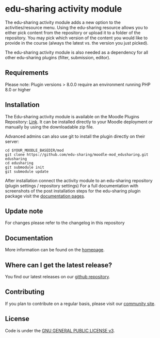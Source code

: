 # edu-sharing activity module

The edu-sharing activity module adds a new option to the activities/resource menu. Using the edu-sharing resource allows you to either pick content from the repository or upload it to a folder of the repository. You may pick which version of the content you would like to provide in the course (always the latest vs. the version you just picked).

The edu-sharing activity module is also needed as a dependency for all other edu-sharing plugins (filter, submission, editor). 

## Requirements

Please note: Plugin versions > 8.0.0 require an environment running PHP 8.0 or higher

## Installation

The Edu-sharing activity module is available on the Moodle Plugins Repository: [Link](https://moodle.org/plugins/mod_edusharing). It can be installed directly to your Moodle deployment or manually by using the downloadable zip file.

Advanced admins can also use git to install the plugin directly on their server:

```
cd $YOUR_MOODLE_BASEDIR/mod
git clone https://github.com/edu-sharing/moodle-mod_edusharing.git edusharing
cd edusharing
git submodule init
git submodule update
```

After installation connect the activity module to an edu-sharing repository (plugin settings / repository settings)
For a full documentation with screenshots of the post installation steps for the edu-sharing plugin package visit the [documentation pages](http://docs.edu-sharing.com/confluence/edp/en).

## Update note

For changes please refer to the changelog in this repository

## Documentation

More information can be found on the [homepage](http://www.edu-sharing.com).

## Where can I get the latest release?

You find our latest releases on our [github repository](https://github.com/edu-sharing).

## Contributing

If you plan to contribute on a regular basis, please visit our [community site](http://edu-sharing-network.org/?lang=en).

## License

Code is under the [GNU GENERAL PUBLIC LICENSE v3](./LICENSE).

